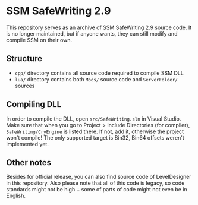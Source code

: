 # SSM SafeWriting 2.9

This repository serves as an archive of SSM SafeWriting 2.9 source code. It is no longer maintained, but if anyone wants, they can still modify and compile SSM on their own.

## Structure

- `cpp/` directory contains all source code required to compile SSM DLL
- `lua/` directory contains both `Mods/` source code and `ServerFolder/` sources

## Compiling DLL
In order to compile the DLL, open `src/SafeWriting.sln` in Visual Studio. Make sure that when you go to Project > Include Directories (for compiler), `SafeWriting/CryEngine` is listed there. If not, add it, otherwise the project won't compile! The only supported target is Bin32, Bin64 offsets weren't implemented yet.

## Other notes

Besides for official release, you can also find source code of LevelDesigner in this repository. Also please note that all of this code is legacy, so code standards might not be high + some of parts of code might not even be in English.